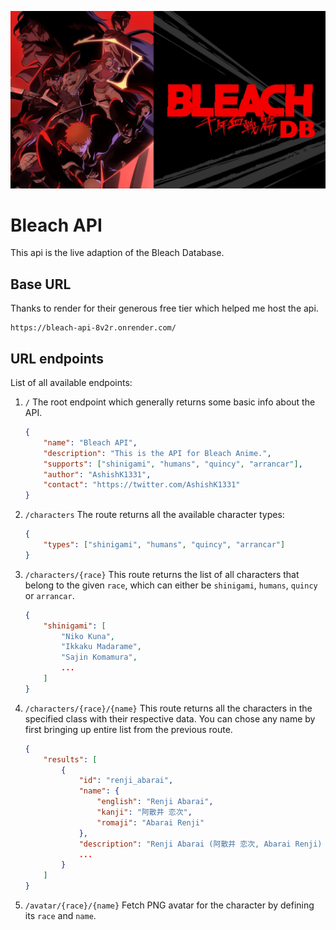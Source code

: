 ![Bleach Banner](banner.png "Banner")

# Bleach API

This api is the live adaption of the Bleach Database.

## Base URL

Thanks to render for their generous free tier which helped me host the api.

```
https://bleach-api-8v2r.onrender.com/
```

## URL endpoints

List of all available endpoints:

1. `/`
   The root endpoint which generally returns some basic info about the API.

    ```json
    {
    	"name": "Bleach API",
    	"description": "This is the API for Bleach Anime.",
    	"supports": ["shinigami", "humans", "quincy", "arrancar"],
    	"author": "AshishK1331",
    	"contact": "https://twitter.com/AshishK1331"
    }
    ```

2. `/characters`
   The route returns all the available character types:

    ```json
    {
    	"types": ["shinigami", "humans", "quincy", "arrancar"]
    }
    ```

3. `/characters/{race}`
   This route returns the list of all characters that belong to the given `race`, which can either be `shinigami`, `humans`, `quincy` or `arrancar`.

    ```json
    {
    	"shinigami": [
    		"Niko Kuna",
    		"Ikkaku Madarame",
    		"Sajin Komamura",
    		...
    	]
    }
    ```

4. `/characters/{race}/{name}`
   This route returns all the characters in the specified class with their respective data. You can chose any name by first bringing up entire list from the previous route.

    ```json
    {
    	"results": [
    		{
    			"id": "renji_abarai",
    			"name": {
    				"english": "Renji Abarai",
    				"kanji": "阿散井 恋次",
    				"romaji": "Abarai Renji"
    			},
    			"description": "Renji Abarai (阿散井 恋次, Abarai Renji) is the lieutenant of the 6th Division under Captain Byakuya Kuchiki and is married to Rukia Kuchiki. He formerly served as the 6th Seat of the 11th Division under Kenpachi Zaraki. Renji has brown eyes and long crimson hair, which is usually kept in a high ponytail. As a child, Renji's hairline was leveled. Later, he styled it in a large widow's-peak.",
    			...
    		}
    	]
    }
    ```

5. `/avatar/{race}/{name}`
   Fetch PNG avatar for the character by defining its `race` and `name`.
